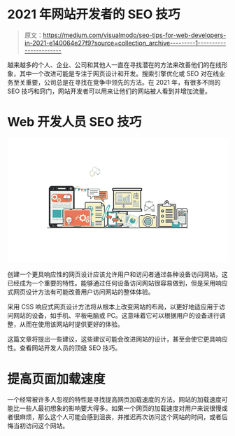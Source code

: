 # 2021 年网站开发者的 SEO 技巧

> 原文：<https://medium.com/visualmodo/seo-tips-for-web-developers-in-2021-e140064e27f9?source=collection_archive---------1----------------------->

越来越多的个人、企业、公司和其他人一直在寻找潜在的方法来改善他们的在线形象，其中一个改进可能是专注于网页设计和开发。搜索引擎优化或 SEO 对在线业务至关重要，公司总是在寻找在竞争中领先的方法。在 2021 年，有很多不同的 SEO 技巧和窍门，网站开发者可以用来让他们的网站被人看到并增加流量。

# Web 开发人员 SEO 技巧

![](img/813c9ef901791e8dbc4a628b69b00f70.png)

创建一个更具响应性的网页设计应该允许用户和访问者通过各种设备访问网站，这已经成为一个重要的特性。能够通过任何设备访问网站很容易做到，但是采用响应式网页设计方法有可能改善用户访问网站的整体体验。

采用 CSS 响应式网页设计方法将从根本上改变网站的布局，以更好地适应用于访问网站的设备，如手机、平板电脑或 PC。这意味着它可以根据用户的设备进行调整，从而在使用该网站时提供更好的体验。

这篇文章将提出一些建议，这些建议可能会改进网站的设计，甚至会使它更具响应性。查看网站开发人员的顶级 SEO 技巧。

# 提高页面加载速度

一个经常被许多人忽视的特性是寻找提高网页加载速度的方法。网站的加载速度可能比一些人最初想象的影响要大得多。如果一个网页的加载速度对用户来说很慢或者很麻烦，那么这个人可能会感到沮丧，并推迟再次访问这个网站的时间，或者后悔当初访问这个网站。